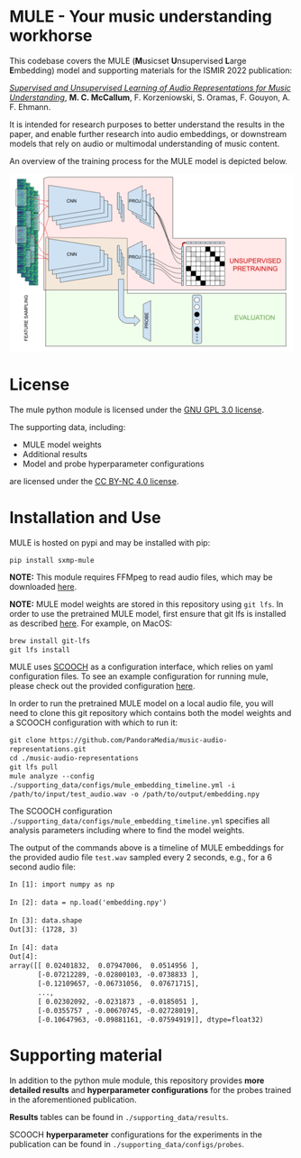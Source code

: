# MULE - Your music understanding workhorse

This codebase covers the MULE (**M**usicset **U**nsupervised **L**arge **E**mbedding) model and supporting materials for the ISMIR 2022 publication:

[*Supervised and Unsupervised Learning of Audio Representations for Music Understanding*](https://arxiv.org/abs/2210.03799), **M. C. McCallum**, F. Korzeniowski, S. Oramas, F. Gouyon, A. F. Ehmann.

It is intended for research purposes to better understand the results in the paper, and enable further research into audio embeddings, or downstream models that rely on audio or multimodal understanding of music content.

An overview of the training process for the MULE model is depicted below.

![MULE model](/img/MULEDiagram.png?raw=true)

# License

The mule python module is licensed under the [GNU GPL 3.0 license](https://www.gnu.org/licenses/gpl-3.0.en.html).

The supporting data, including:

 - MULE model weights
 - Additional results
 - Model and probe hyperparameter configurations

are licensed under the [CC BY-NC 4.0 license](https://creativecommons.org/licenses/by-nc/4.0/legalcode).

# Installation and Use

MULE is hosted on pypi and may be installed with pip:

```
pip install sxmp-mule
```

**NOTE:** This module requires FFMpeg to read audio files, which may be downloaded [here](https://ffmpeg.org/download.html).

**NOTE:** MULE model weights are stored in this repository using `git lfs`. In order to use the pretrained MULE model, first ensure that git lfs is installed as described [here](https://git-lfs.github.com/). For example, on MacOS:

```
brew install git-lfs
git lfs install
```

MULE uses [SCOOCH](https://github.com/PandoraMedia/scooch) as a configuration interface, which relies on yaml configuration files. To see an example configuration for running mule, please check out the provided configuration [here](/supporting_data/configs/mule_embedding_timeline.yml).

In order to run the pretrained MULE model on a local audio file, you will need to clone this git repository which contains both the model weights and a SCOOCH configuration with which to run it:

```
git clone https://github.com/PandoraMedia/music-audio-representations.git
cd ./music-audio-representations
git lfs pull
mule analyze --config ./supporting_data/configs/mule_embedding_timeline.yml -i /path/to/input/test_audio.wav -o /path/to/output/embedding.npy
```

The SCOOCH configuration `./supporting_data/configs/mule_embedding_timeline.yml` specifies all analysis parameters including where to find the model weights.

The output of the commands above is a timeline of MULE embeddings for the provided audio file `test.wav` sampled every 2 seconds, e.g., for a 6 second audio file:

```
In [1]: import numpy as np

In [2]: data = np.load('embedding.npy')

In [3]: data.shape
Out[3]: (1728, 3)

In [4]: data
Out[4]: 
array([[ 0.02401832,  0.07947006,  0.0514956 ],
       [-0.07212289, -0.02800103, -0.0738833 ],
       [-0.12109657, -0.06731056,  0.07671715],
       ...,
       [ 0.02302092, -0.0231873 , -0.0185051 ],
       [-0.0355757 , -0.00670745, -0.02728019],
       [-0.10647963, -0.09881161, -0.07594919]], dtype=float32)
```

# Supporting material

In addition to the python mule module, this repository provides **more detailed results** and **hyperparameter configurations** for the probes trained in the aforementioned publication.

**Results** tables can be found in `./supporting_data/results`.

SCOOCH **hyperparameter** configurations for the experiments in the publication can be found in `./supporting_data/configs/probes`.
